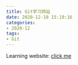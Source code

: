 ```yaml
---
title: Git学习网站
date: 2020-12-18 15:19:16
categories:
- 2020-12
tags:
- Git
---
```



Learning website: [click me](https://learngitbranching.js.org/?locale=zh_CN)

